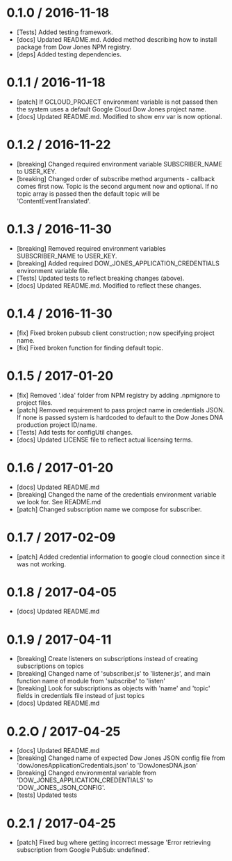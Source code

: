 
0.1.0 / 2016-11-18
==================
- [Tests] Added testing framework.
- [docs] Updated README.md. Added method describing how to install package from Dow Jones NPM registry.
- [deps] Added testing dependencies.

0.1.1 / 2016-11-18
==================
- [patch] If GCLOUD_PROJECT environment variable is not passed then the system uses a default Google Cloud Dow Jones project name.
- [docs] Updated README.md. Modified to show env var is now optional.

0.1.2 / 2016-11-22
==================
- [breaking] Changed required environment variable SUBSCRIBER_NAME to USER_KEY.
- [breaking] Changed order of subscribe method arguments - callback comes first now. Topic is the second argument now and optional. If no topic array is passed then the default topic will be 'ContentEventTranslated'.

0.1.3 / 2016-11-30
==================
- [breaking] Removed required environment variables SUBSCRIBER_NAME to USER_KEY.
- [breaking] Added required DOW_JONES_APPLICATION_CREDENTIALS environment variable file.
- [Tests] Updated tests to reflect breaking changes (above).
- [docs] Updated README.md. Modified to reflect these changes.

0.1.4 / 2016-11-30
==================
- [fix] Fixed broken pubsub client construction; now specifying project name.
- [fix] Fixed broken function for finding default topic.

0.1.5 / 2017-01-20
==================
- [fix] Removed '.idea' folder from NPM registry by adding .npmignore to project files.
- [patch] Removed requirement to pass project name in credentials JSON. If none is passed system is hardcoded to default to the Dow Jones DNA production project ID/name.
- [Tests] Add tests for configUtil changes.
- [docs] Updated LICENSE file to reflect actual licensing terms.

0.1.6 / 2017-01-20
==================
- [docs] Updated README.md
- [breaking] Changed the name of the credentials environment variable we look for. See README.md  
- [patch] Changed subscription name we compose for subscriber.

0.1.7 / 2017-02-09
==================
- [patch] Added credential information to google cloud connection since it was not working.

0.1.8 / 2017-04-05
==================
- [docs] Updated README.md

0.1.9 / 2017-04-11
==================
- [breaking] Create listeners on subscriptions instead of creating subscriptions on topics
- [breaking] Changed name of 'subscriber.js' to 'listener.js', and main function name of module from 'subscribe' to 'listen'
- [breaking] Look for subscriptions as objects with 'name' and 'topic' fields in credentials file instead of just topics
- [docs] Updated README.md

0.2.O / 2017-04-25
==================
- [docs] Updated README.md
- [breaking] Changed name of expected Dow Jones JSON config file from 'dowJonesApplicationCredentials.json' to 'DowJonesDNA.json'
- [breaking] Changed environmental variable from 'DOW_JONES_APPLICATION_CREDENTIALS' to 'DOW_JONES_JSON_CONFIG'.
- [tests] Updated tests

0.2.1 / 2017-04-25
==================
- [patch] Fixed bug where getting incorrect message 'Error retrieving subscription from Google PubSub: undefined'.
